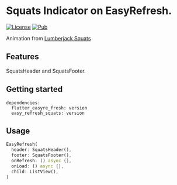# Squats Indicator on EasyRefresh.

[![License](https://img.shields.io/badge/license-MIT-green.svg)](/LICENSE)
[![Pub](https://img.shields.io/pub/v/easy_refresh_space)](https://pub.flutter-io.cn/packages/easy_refresh_squats)

Animation from [Lumberjack Squats](https://rive.app/community/980-1894-lumberjack-squats)

## Features

SquatsHeader and SquatsFooter.

## Getting started

```
dependencies:
  flutter_easyre_fresh: version
  easy_refresh_squats: version
```

## Usage

```dart
EasyRefresh(
  header: SquatsHeader(),
  footer: SquatsFooter(),
  onRefresh: () async {},
  onLoad: () async {},
  child: ListView(),
)
```
